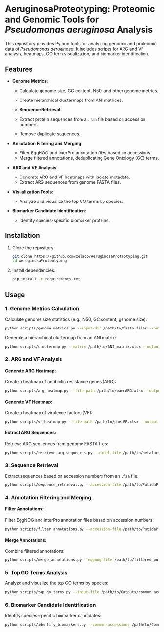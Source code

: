 # AeruginosaProteotyping: Proteomic and Genomic Tools for *Pseudomonas aeruginosa* Analysis

This repository provides Python tools for analyzing genomic and proteomic data of *Pseudomonas aeruginosa*. It includes scripts for ARG and VF analysis, heatmaps, GO term visualization, and biomarker identification.

## Features
- **Genome Metrics**:
  - Calculate genome size, GC content, N50, and other genome metrics.
  - Create hierarchical clustermaps from ANI matrices.

  - **Sequence Retrieval**:
  - Extract protein sequences from a `.faa` file based on accession numbers.
  - Remove duplicate sequences.

- **Annotation Filtering and Merging**:
  - Filter EggNOG and InterPro annotation files based on accessions.
  - Merge filtered annotations, deduplicating Gene Ontology (GO) terms.

- **ARG and VF Analysis**:
  - Generate ARG and VF heatmaps with isolate metadata.
  - Extract ARG sequences from genome FASTA files.

- **Visualization Tools**:
  - Analyze and visualize the top GO terms by species.

- **Biomarker Candidate Identification**:
  - Identify species-specific biomarker proteins.

## Installation
1. Clone the repository:
   ```bash
   git clone https://github.com/zelaco/AeruginosaProteotyping.git
   cd AeruginosaProteotyping
   ```

2. Install dependencies:
   ```bash
   pip install -r requirements.txt
   ```

## Usage

### 1. Genome Metrics Calculation
Calculate genome size statistics (e.g., N50, GC content, genome size):
```bash
python scripts/genome_metrics.py --input-dir /path/to/fasta_files --output-file /path/to/genome_stats.csv
```

Generate a hierarchical clustermap from an ANI matrix:
```bash
python scripts/clustermap.py --matrix /path/to/ANI_matrix.xlsx --output /path/to/clustermap.png
```

### 2. ARG and VF Analysis
#### Generate ARG Heatmap:
Create a heatmap of antibiotic resistance genes (ARG):
```bash
python scripts/arg_heatmap.py --file-path /path/to/paerARG.xlsx --output /path/to/HeatmapARG.png
```

#### Generate VF Heatmap:
Create a heatmap of virulence factors (VF):
```bash
python scripts/vf_heatmap.py --file-path /path/to/paerVF.xlsx --output /path/to/HeatmapVF.png
```

#### Extract ARG Sequences:
Retrieve ARG sequences from genome FASTA files:
```bash
python scripts/retrieve_arg_sequences.py --excel-file /path/to/betalactamases.xlsx --fasta-dir /path/to/Genomes/ --output-nucleotide /path/to/nucleotide_sequences.fasta --output-protein /path/to/protein_sequences.fasta
```

### 3. Sequence Retrieval
Extract sequences based on accession numbers from an `.faa` file:
```bash
python scripts/sequence_retrieval.py --accession-file /path/to/PutidaP.xlsx --proteome-file /path/to/PputidaProteome.faa --output-file /path/to/unique_proteotyping_sequences.faa
```

### 4. Annotation Filtering and Merging
#### Filter Annotations:
Filter EggNOG and InterPro annotation files based on accession numbers:
```bash
python scripts/filter_annotations.py --accession-file /path/to/PutidaP.xlsx --eggnog-file /path/to/putida_eggnog.xlsx --interpro-file /path/to/putida_interpro.xlsx --eggnog-output /path/to/filtered_putida_eggnog.xlsx --interpro-output /path/to/filtered_putida_interpro.xlsx
```

#### Merge Annotations:
Combine filtered annotations:
```bash
python scripts/merge_annotations.py --eggnog-file /path/to/filtered_putida_eggnog.xlsx --interpro-file /path/to/filtered_putida_interpro.xlsx --output-file /path/to/merged_putida_annotations.xlsx
```
### 5. Top GO Terms Analysis
Analyze and visualize the top GO terms by species:
```bash
python scripts/top_go_terms.py --input-file /path/to/Outputs/common_accessions_annotations.xlsx --output /path/to/GOAer.png
```

### 6. Biomarker Candidate Identification
Identify species-specific biomarker candidates:
```bash
python scripts/identify_biomarkers.py --common-accessions /path/to/Common_Protein_Accessions.csv --annotations /path/to/Data/merged_aer_annotations.xlsx --output-file /path/to/Outputs/common_accessions_annotations.xlsx
```

